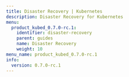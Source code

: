 ```yaml
---
title: Disaster Recovery | Kubernetes
description: Disaster Recovery for Kubernetes
menu:
  product_kubed_0.7.0-rc.1:
    identifier: disaster-recovery
    parent: guides
    name: Disaster Recovery
    weight: 10
menu_name: product_kubed_0.7.0-rc.1
info:
  version: 0.7.0-rc.1
---
```


